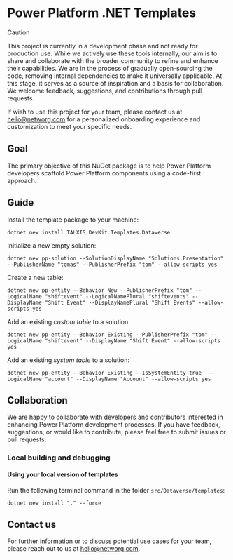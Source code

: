 # Power Platform .NET Templates

> [!CAUTION]
> This project is currently in a development phase and not ready for production use.
> While we actively use these tools internally, our aim is to share and collaborate with the broader community to refine and enhance their capabilities.
> We are in the process of gradually open-sourcing the code, removing internal dependencies to make it universally applicable.
> At this stage, it serves as a source of inspiration and a basis for collaboration.
> We welcome feedback, suggestions, and contributions through pull requests.

If wish to use this project for your team, please contact us at hello@networg.com for a personalized onboarding experience and customization to meet your specific needs.

## Goal
The primary objective of this NuGet package is to help Power Platform developers scaffold Power Platform components using a code-first approach.

## Guide
Install the template package to your machine:
```console
dotnet new install TALXIS.DevKit.Templates.Dataverse
```

Initialize a new empty solution:
```console
dotnet new pp-solution --SolutionDisplayName "Solutions.Presentation" --PublisherName "tomas" --PublisherPrefix "tom" --allow-scripts yes
```

Create a new table:
```console
dotnet new pp-entity --Behavior New --PublisherPrefix "tom" --LogicalName "shiftevent" --LogicalNamePlural "shiftevents" --DisplayName "Shift Event" --DisplayNamePlural "Shift Events" --allow-scripts yes
```

Add an existing *custom table* to a solution:
```console
dotnet new pp-entity --Behavior Existing --PublisherPrefix "tom" --LogicalName "shiftevent" --DisplayName "Shift Event" --allow-scripts yes
```

Add an existing *system table* to a solution:
```console
dotnet new pp-entity --Behavior Existing --IsSystemEntity true  --LogicalName "account" --DisplayName "Account" --allow-scripts yes
```

## Collaboration

We are happy to collaborate with developers and contributors interested in enhancing Power Platform development processes. If you have feedback, suggestions, or would like to contribute, please feel free to submit issues or pull requests.

### Local building and debugging

#### Using your local version of templates

Run the following terminal command in the folder `src/Dataverse/templates`:

```
dotnet new install "." --force
```

## Contact us

For further information or to discuss potential use cases for your team, please reach out to us at hello@networg.com.